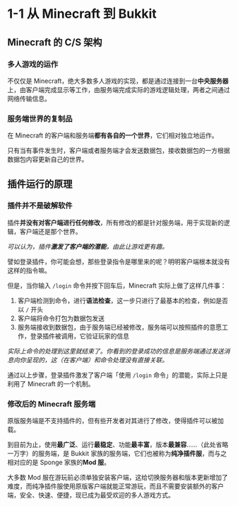 # 1-1 从 Minecraft 到 Bukkit

## Minecraft 的 C/S 架构

### 多人游戏的运作

不仅仅是 Minecraft，绝大多数多人游戏的实现，都是通过连接到一台**中央服务器**上，由客户端完成显示等工作，由服务端完成实际的游戏逻辑处理，两者之间通过网络传输信息。

### 服务端世界的复制品

在 Minecraft 的客户端和服务端**都有各自的一个世界**，它们相对独立地运作。

只有当有事件发生时，客户端或者服务端才会发送数据包，接收数据包的一方根据数据包内容更新自己的世界。

## 插件运行的原理

### 插件并不是破解软件

插件**并没有对客户端进行任何修改**，所有修改的都是针对服务端，用于实现新的逻辑，客户端还是那个世界。

*可以认为，插件**激发了客户端的潜能**，由此让游戏更有趣。*

譬如登录插件，你可能会想，那些登录指令是哪里来的呢？明明客户端根本就没有这样的指令嘛。

但是，当你输入 `/login` 命令并按下回车后，Minecraft 实际上做了这样几件事：

1. 客户端检测到命令，进行**语法检查**，这一步只进行了最基本的检查，例如是否以 `/` 开头
2. 客户端将命令打包为数据包发送
3. 服务端接收到数据包，由于服务端已经被修改，服务端可以按照插件的意愿工作，登录插件被调用，它验证玩家的信息

*实际上命令的处理到这里就结束了。你看到的登录成功的信息是服务端通过发送消息向你呈现的，这（在客户端）和命令处理没有直接关联。*

通过以上步骤，登录插件激发了客户端「使用 `/login` 命令」的潜能，实际上只是利用了 Minecraft 的一个机制。

### 修改后的 Minecraft 服务端

原版服务端是不支持插件的，但有些开发者对其进行了修改，使得插件可以被加载。

到目前为止，使用**最广泛**、运行**最稳定**、功能**最丰富**，版本**最兼容**……（此处省略一万字）的服务端，是 Bukkit 家族的服务端，它们也被称为**纯净插件服**，而与之相对应的是 Sponge 家族的**Mod 服**。

大多数 Mod 服在游玩前必须单独安装客户端，这给切换服务器和版本更新增加了难度，而纯净插件服使用原版客户端就能正常游玩，而且不需要安装额外的客户端，安全、快速、便捷，现已成为最受欢迎的多人游戏方式。